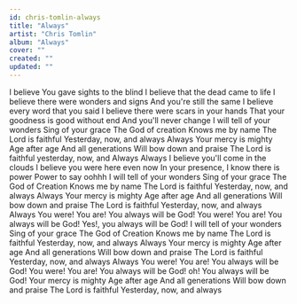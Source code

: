 ```yaml
---
id: chris-tomlin-always
title: "Always"
artist: "Chris Tomlin"
album: "Always"
cover: ""
created: ""
updated: ""
---
```


I believe You gave sights to the blind
I believe that the dead came to life
I believe there were wonders and signs
And you're still the same
I believe every word that you said
I believe there were scars in your hands
That your goodness is good without end
And you'll never change
I will tell of your wonders
Sing of your grace
The God of creation
Knows me by name
The Lord is faithful
Yesterday, now, and always
Always
Your mercy is mighty
Age after age
And all generations
Will bow down and praise
The Lord is faithful
yesterday, now, and Always
Always
I believe you'll come in the clouds
I believe you were here even now
In your presence,
I know there is power
Power to say
oohhh
I will tell of your wonders
Sing of your grace
The God of Creation
Knows me by name
The Lord is faithful
Yesterday, now, and always
Always
Your mercy is mighty
Age after age
And all generations
Will bow down and praise
The Lord is faithful
Yesterday, now, and always
Always
You were!
You are!
You always will be God!
You were!
You are!
You always will be God!
Yes!, you always will be God!
I will tell of your wonders
Sing of your grace
The God of Creation
Knows me by name
The Lord is faithful
Yesterday, now, and always
Always
Your mercy is mighty
Age after age
And all generations
Will bow down and praise
The Lord is faithful
Yesterday, now, and always
Always
You were!
You are!
You always will be God!
You were!
You are!
You always will be God!
oh! You always will be God!
Your mercy is mighty
Age after age
And all generations
Will bow down and praise
The Lord is faithful
Yesterday, now, and always